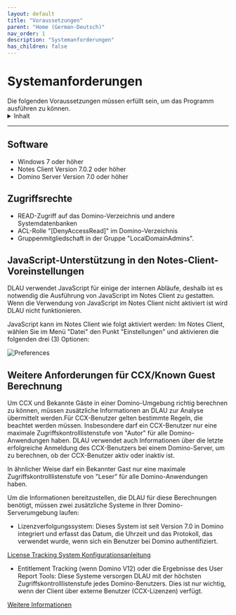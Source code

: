 ```yaml
---
layout: default
title: "Voraussetzungen"
parent: "Home (German-Deutsch)"
nav_order: 1
description: "Systemanforderungen"
has_children: false
---
```


<h1>Systemanforderungen</h1>
Die folgenden Voraussetzungen müssen erfüllt sein, um das Programm ausführen zu können.

<details close markdown="block">
  <summary>
    Inhalt
  </summary>
  {: .text-delta }
1. TOC
{:toc}
</details>

---

## Software

- Windows 7 oder höher
- Notes Client Version 7.0.2 oder höher
- Domino Server Version 7.0 oder höher

## Zugriffsrechte

- READ-Zugriff auf das Domino-Verzeichnis und andere Systemdatenbanken
- ACL-Rolle "[DenyAccessRead]" im Domino-Verzeichnis
- Gruppenmitgliedschaft in der Gruppe "LocalDomainAdmins".

## JavaScript-Unterstützung in den Notes-Client-Voreinstellungen

DLAU verwendet JavaScript für einige der internen Abläufe, deshalb ist es notwendig die Ausführung von JavaScript im Notes Client zu gestatten. Wenn die Verwendung von JavaScript im Notes Client nicht aktiviert ist wird DLAU nicht funktionieren.

JavaScript kann im Notes Client wie folgt aktiviert werden:
Im Notes Client, wählen Sie im Menü "Datei" den Punkt "Einstellungen" und aktivieren die folgenden drei (3) Optionen:

![Preferences](assets/images/png/notes-preferences.png)


## Weitere Anforderungen für CCX/Known Guest Berechnung

Um CCX und Bekannte Gäste in einer Domino-Umgebung richtig berechnen zu können, müssen zusätzliche Informationen an DLAU zur Analyse übermittelt werden.Für CCX-Benutzer gelten bestimmte Regeln, die beachtet werden müssen. Insbesondere darf ein CCX-Benutzer nur eine maximale Zugriffskontrolllistenstufe von "Autor" für alle Domino-Anwendungen haben. DLAU verwendet auch Informationen über die letzte erfolgreiche Anmeldung des CCX-Benutzers bei einem Domino-Server, um zu berechnen, ob der CCX-Benutzer aktiv oder inaktiv ist.

In ähnlicher Weise darf ein Bekannter Gast nur eine maximale Zugriffskontrolllistenstufe von "Leser" für alle Domino-Anwendungen haben.

Um die Informationen bereitzustellen, die DLAU für diese Berechnungen benötigt, müssen zwei zusätzliche Systeme in Ihrer Domino-Serverumgebung laufen:

* Lizenzverfolgungssystem: Dieses System ist seit Version 7.0 in Domino integriert und erfasst das Datum, die Uhrzeit und das Protokoll, das verwendet wurde, wenn sich ein Benutzer bei Domino authentifiziert.
 
[License Tracking System Konfigurationsanleitung](https://help.hcltechsw.com/domino/9.0.1/admin/admin/conf_licensetracking_t.html)

* Entitlement Tracking (wenn Domino V12) oder die Ergebnisse des User Report Tools: Diese Systeme versorgen DLAU mit der höchsten Zugriffskontrolllistenstufe jedes Domino-Benutzers. Dies ist nur wichtig, wenn der Client über externe Benutzer (CCX-Lizenzen) verfügt.

[Weitere Informationen](https://opensource.hcltechsw.com/domino-license-analysis-utility-DLAU/instructions/#schritt-6---entitlement-tracking--user-report-tool-scan)
